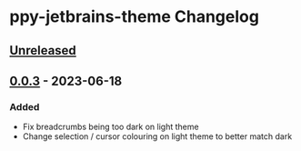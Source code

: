 <!-- Keep a Changelog guide -> https://keepachangelog.com -->

# ppy-jetbrains-theme Changelog

## [Unreleased]

## [0.0.3] - 2023-06-18

### Added
- Fix breadcrumbs being too dark on light theme
- Change selection / cursor colouring on light theme to better match dark

[Unreleased]: https://github.com/peppy/ppy-jetbrains-theme/compare/v0.0.3...HEAD
[0.0.3]: https://github.com/peppy/ppy-jetbrains-theme/commits/v0.0.3

